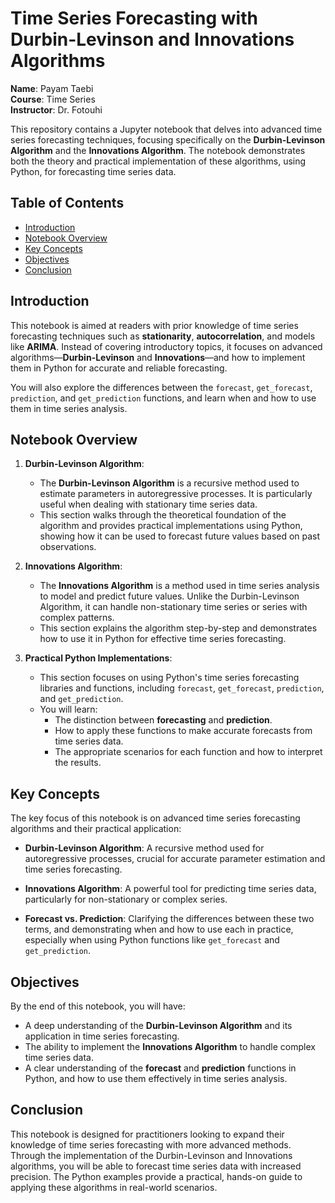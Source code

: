 
# Time Series Forecasting with Durbin-Levinson and Innovations Algorithms

**Name**: Payam Taebi  
**Course**: Time Series  
**Instructor**: Dr. Fotouhi  

This repository contains a Jupyter notebook that delves into advanced time series forecasting techniques, focusing specifically on the **Durbin-Levinson Algorithm** and the **Innovations Algorithm**. The notebook demonstrates both the theory and practical implementation of these algorithms, using Python, for forecasting time series data.

## Table of Contents

- [Introduction](#introduction)
- [Notebook Overview](#notebook-overview)
- [Key Concepts](#key-concepts)
- [Objectives](#objectives)
- [Conclusion](#conclusion)

## Introduction

This notebook is aimed at readers with prior knowledge of time series forecasting techniques such as **stationarity**, **autocorrelation**, and models like **ARIMA**. Instead of covering introductory topics, it focuses on advanced algorithms—**Durbin-Levinson** and **Innovations**—and how to implement them in Python for accurate and reliable forecasting.

You will also explore the differences between the `forecast`, `get_forecast`, `prediction`, and `get_prediction` functions, and learn when and how to use them in time series analysis.

## Notebook Overview

1. **Durbin-Levinson Algorithm**:
   - The **Durbin-Levinson Algorithm** is a recursive method used to estimate parameters in autoregressive processes. It is particularly useful when dealing with stationary time series data.
   - This section walks through the theoretical foundation of the algorithm and provides practical implementations using Python, showing how it can be used to forecast future values based on past observations.

2. **Innovations Algorithm**:
   - The **Innovations Algorithm** is a method used in time series analysis to model and predict future values. Unlike the Durbin-Levinson Algorithm, it can handle non-stationary time series or series with complex patterns.
   - This section explains the algorithm step-by-step and demonstrates how to use it in Python for effective time series forecasting.

3. **Practical Python Implementations**:
   - This section focuses on using Python's time series forecasting libraries and functions, including `forecast`, `get_forecast`, `prediction`, and `get_prediction`.
   - You will learn:
     - The distinction between **forecasting** and **prediction**.
     - How to apply these functions to make accurate forecasts from time series data.
     - The appropriate scenarios for each function and how to interpret the results.

## Key Concepts

The key focus of this notebook is on advanced time series forecasting algorithms and their practical application:

- **Durbin-Levinson Algorithm**: A recursive method used for autoregressive processes, crucial for accurate parameter estimation and time series forecasting.
  
- **Innovations Algorithm**: A powerful tool for predicting time series data, particularly for non-stationary or complex series.

- **Forecast vs. Prediction**: Clarifying the differences between these two terms, and demonstrating when and how to use each in practice, especially when using Python functions like `get_forecast` and `get_prediction`.

## Objectives

By the end of this notebook, you will have:

- A deep understanding of the **Durbin-Levinson Algorithm** and its application in time series forecasting.
- The ability to implement the **Innovations Algorithm** to handle complex time series data.
- A clear understanding of the **forecast** and **prediction** functions in Python, and how to use them effectively in time series analysis.

## Conclusion

This notebook is designed for practitioners looking to expand their knowledge of time series forecasting with more advanced methods. Through the implementation of the Durbin-Levinson and Innovations algorithms, you will be able to forecast time series data with increased precision. The Python examples provide a practical, hands-on guide to applying these algorithms in real-world scenarios.
